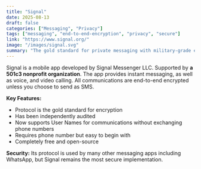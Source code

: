 ```yaml
---
title: "Signal"
date: 2025-08-13
draft: false
categories: ["Messaging", "Privacy"]
tags: ["messaging", "end-to-end-encryption", "privacy", "secure"]
link: "https://www.signal.org/"
image: "/images/signal.svg"
summary: "The gold standard for private messaging with military-grade encryption."
---
```


Signal is a mobile app developed by Signal Messenger LLC. Supported by **a 501c3 nonprofit organization**. The app provides instant messaging, as well as voice, and video calling. All communications are end-to-end encrypted unless you choose to send as SMS.

**Key Features:**

- Protocol is the gold standard for encryption
- Has been independently audited
- Now supports User Names for communications without exchanging phone numbers
- Requires phone number but easy to begin with
- Completely free and open-source

**Security:** Its protocol is used by many other messaging apps including WhatsApp, but Signal remains the most secure implementation.

